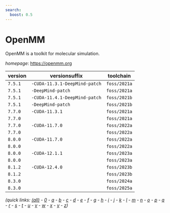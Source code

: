 ```yaml
---
search:
  boost: 0.5
---
```

# OpenMM

OpenMM is a toolkit for molecular simulation.

*homepage*: <https://openmm.org>

version | versionsuffix | toolchain
--------|---------------|----------
``7.5.1`` | ``-CUDA-11.3.1-DeepMind-patch`` | ``foss/2021a``
``7.5.1`` | ``-DeepMind-patch`` | ``foss/2021a``
``7.5.1`` | ``-CUDA-11.4.1-DeepMind-patch`` | ``foss/2021b``
``7.5.1`` | ``-DeepMind-patch`` | ``foss/2021b``
``7.7.0`` | ``-CUDA-11.3.1`` | ``foss/2021a``
``7.7.0`` |  | ``foss/2021a``
``7.7.0`` | ``-CUDA-11.7.0`` | ``foss/2022a``
``7.7.0`` |  | ``foss/2022a``
``8.0.0`` | ``-CUDA-11.7.0`` | ``foss/2022a``
``8.0.0`` |  | ``foss/2022a``
``8.0.0`` | ``-CUDA-12.1.1`` | ``foss/2023a``
``8.0.0`` |  | ``foss/2023a``
``8.1.2`` | ``-CUDA-12.4.0`` | ``foss/2023b``
``8.1.2`` |  | ``foss/2023b``
``8.3.0`` |  | ``foss/2024a``
``8.3.0`` |  | ``foss/2025a``


*(quick links: [(all)](../index.md) - [0](../0/index.md) - [a](../a/index.md) - [b](../b/index.md) - [c](../c/index.md) - [d](../d/index.md) - [e](../e/index.md) - [f](../f/index.md) - [g](../g/index.md) - [h](../h/index.md) - [i](../i/index.md) - [j](../j/index.md) - [k](../k/index.md) - [l](../l/index.md) - [m](../m/index.md) - [n](../n/index.md) - [o](../o/index.md) - [p](../p/index.md) - [q](../q/index.md) - [r](../r/index.md) - [s](../s/index.md) - [t](../t/index.md) - [u](../u/index.md) - [v](../v/index.md) - [w](../w/index.md) - [x](../x/index.md) - [y](../y/index.md) - [z](../z/index.md))*

